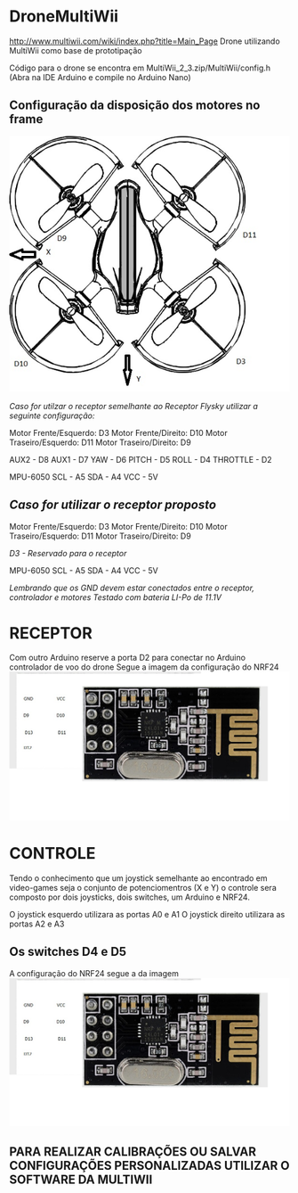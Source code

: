 # DroneMultiWii
http://www.multiwii.com/wiki/index.php?title=Main_Page
Drone utilizando MultiWii como base de prototipação

Código para o drone se encontra em MultiWii_2_3.zip/MultiWii/config.h
(Abra na IDE Arduino e compile no Arduino Nano)

## Configuração da disposição dos motores no frame

![alt text](https://github.com/lhcbernardes/DroneMultiWii/blob/master/Esquema%20drone.jpg)

*Caso for utilzar o receptor semelhante ao Receptor Flysky utilizar a seguinte configuração:*

Motor Frente/Esquerdo: D3
Motor Frente/Direito: D10
Motor Traseiro/Esquerdo: D11
Motor Traseiro/Direito: D9

AUX2 - D8
AUX1 - D7
YAW - D6
PITCH - D5
ROLL - D4
THROTTLE - D2

MPU-6050
SCL - A5
SDA - A4
VCC - 5V

## *Caso for utilizar o receptor proposto*

Motor Frente/Esquerdo: D3
Motor Frente/Direito: D10
Motor Traseiro/Esquerdo: D11
Motor Traseiro/Direito: D9

*D3 - Reservado para o receptor*

MPU-6050
SCL - A5
SDA - A4
VCC - 5V

*Lembrando que os GND devem estar conectados entre o receptor, controlador e motores
Testado com bateria LI-Po de 11.1V*

# RECEPTOR

Com outro Arduino reserve a porta D2 para conectar no Arduino controlador de voo do drone
Segue a imagem da configuração do NRF24
![alt text](https://github.com/lhcbernardes/DroneMultiWii/blob/master/NRF.jpg)

# CONTROLE

Tendo o conhecimento que um joystick semelhante ao encontrado em video-games seja o conjunto de potenciomentros (X e Y)
o controle sera composto por dois joysticks, dois switches, um Arduino e NRF24.

O joystick esquerdo utilizara as portas A0 e A1
O joystick direito utilizara as portas A2 e A3

## Os switches D4 e D5

A configuração do NRF24 segue a da imagem
![alt text](https://github.com/lhcbernardes/DroneMultiWii/blob/master/NRF.jpg)

## PARA REALIZAR CALIBRAÇÕES OU SALVAR CONFIGURAÇÕES PERSONALIZADAS UTILIZAR O SOFTWARE DA MULTIWII



